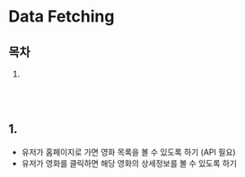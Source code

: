 # Data Fetching

## 목차

1. []()

<br>
<br>

## 1. 

- 유저가 홈페이지로 가면 영화 목록을 볼 수 있도록 하기 (API 필요)
- 유저가 영화를 클릭하면 해당 영화의 상세정보를 볼 수 있도록 하기